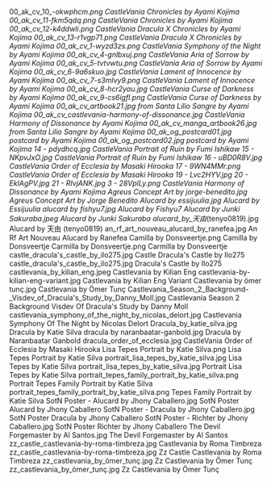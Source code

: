 00_ak_cv_10_-_okwphcm.png CastleVania Chronicles by Ayami Kojima
00_ak_cv_11_-_fkm5qdq.png CastleVania Chronicles by Ayami Kojima
00_ak_cv_12_-_k4ddwli.png CastleVania Dracula X Chronicles by Ayami Kojima
00_ak_cv_13_-_r1vgp71.png CastleVania Dracula X Chronicles by Ayami Kojima
00_ak_cv_1_-_wyzd3zs.png CastleVania Symphony of the Night by Ayami Kojima
00_ak_cv_4_-_gnlbxuj.png CastleVania Aria of Sorrow by Ayami Kojima
00_ak_cv_5_-_tvtvwtu.png CastleVania Aria of Sorrow by Ayami Kojima
00_ak_cv_6_-_9a6skuo.jpg CastleVania Lament of Innocence by Ayami Kojima
00_ak_cv_7_-_s3mlvy9.png CastleVania Lament of Innocence by Ayami Kojima
00_ak_cv_8_-_hcr2yau.jpg CastleVania Curse of Darkness by Ayami Kojima
00_ak_cv_9_-_cs6igfl.png CastleVania Curse of Darkness by Ayami Kojima
00_ak_cv_artbook21.jpg from Santa Lilio Sangre by Ayami Kojima
00_ak_cv_castlevania-harmony-of-dissonance.jpg CastleVania Harmony of Dissonance by Ayami Kojima
00_ak_cv_manga_artbook26.jpg from Santa Lilio Sangre by Ayami Kojima
00_ak_og_postcard01.jpg postcard by Ayami Kojima
00_ak_og_postcard02.jpg postcard by Ayami Kojima
14 - pdydhcq.jpg CastleVania Portrait of Ruin by Fumi Ishikaw
15 - NKpvJxO.jpg CastleVania Portrait of Ruin by Fumi Ishikaw
16 - uBD0R8V.jpg CastleVania Order of Ecclesia by Masaki Hirooka
17 - 9WN4MMr.png CastleVania Order of Ecclesia by Masaki Hirooka
19 - Lvc2HYV.jpg
20 - EkIAgPV.jpg
21 - RIvjANK.jpg
3 - 28VplLy.png CastleVania Harmony of Dissonance by Ayami Kojima
Agreus Concept Art by jorge-benedito.jpg Agreus Concept Art by Jorge Benedito
Alucard by essijuulia.jpg Alucard by Essijuulia
alucard by fishyu7.jpg Alucard by Fishyu7
Alucard by Junki Sakuraba.jpeg Alucard by Junki Sakuraba
alucard_by_天由_(tenyo0819).jpg Alucard by 天由 (tenyo0819)
an_rf_art_nouveau_alucard_by_ranefea.jpg An Rf Art Nouveau Alucard by Ranefea
Camilla by Donsveertje.png Camilla by Donsveertje
Carmilla by Donsveertje.png Carmilla by Donsveertje
castle_dracula's_castle_by_ilo275.jpg Castle Dracula's Castle by Ilo275
castle_dracula's_castle_by_ilo275.jpg Dracula's Castle by Ilo275
castlevania_by_kilian_eng.jpeg Castlevania by Kilian Eng
castlevania-by-kilian-eng-variant.jpg Castlevania by Kilian Eng Variant
Castlevania by ömer tunç.jpg Castlevania by Ömer Tunç
Castlevania_Season_2_Background-_Visdev_of_Dracula's_Study_by_Danny_Moll.jpg Castlevania Season 2 Background  Visdev Of Dracula's Study by Danny Moll
castlevania_symphony_of_the_night_by_nicolas_delort.jpg Castlevania Symphony Of The Night by Nicolas Delort
Dracula_by_katie_silva.jpg Dracula by Katie Silva
dracula by naranbaatar-ganbold.jpg Dracula by Naranbaatar Ganbold
dracula_order_of_ecclesia.jpg CastleVania Order of Ecclesia by Masaki Hirooka
Lisa Tepes Portrait by Katie Silva.png Lisa Tepes Portrait by Katie Silva
portrait_lisa_tepes_by_katie_silva.jpg Lisa Tepes by Katie Silva
portrait_lisa_tepes_by_katie_silva.jpg Portrait Lisa Tepes by Katie Silva
portrait_tepes_family_portrait_by_katie_silva.png Portrait Tepes Family Portrait by Katie Silva
portrait_tepes_family_portrait_by_katie_silva.png Tepes Family Portrait by Katie Silva
SotN Poster - Alucard by Jhony Caballero.jpg SotN Poster   Alucard by Jhony Caballero
SotN Poster - Dracula by Jhony Caballero.jpg SotN Poster   Dracula by Jhony Caballero
SotN Poster - Richter by Jhony Caballero.jpg SotN Poster   Richter by Jhony Caballero
The Devil Forgemaster by Al Santos.jpg The Devil Forgemaster by Al Santos
zz_castle_castlevania-by-roma-timbreza.jpg Castlevania by Roma Timbreza
zz_castle_castlevania-by-roma-timbreza.jpg Zz Castle Castlevania by Roma Timbreza
zz_castlevania_by_ömer_tunç.jpg Zz Castlevania by Ömer Tunç
zz_castlevania_by_ömer_tunç.jpg Zz Castlevania by Ömer Tunç
